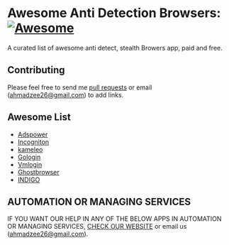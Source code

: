 # Awesome Anti Detection Browsers: [![Awesome](https://cdn.rawgit.com/sindresorhus/awesome/d7305f38d29fed78fa85652e3a63e154dd8e8829/media/badge.svg)](https://github.com/sindresorhus/awesome)
A curated list of awesome anti detect, stealth Browers app, paid and free.

## Contributing
Please feel free to send me [pull requests](https://github.com/Zeeshanahmad4/awesome_list_of_anti_detect_browsers_apps/pulls) or email (ahmadzee26@gmail.com) to add links.

## Awesome List
 - [Adspower](https://wwww.adspower.net/product)
 - [Incogniton](https://incogniton.com/)
 - [kameleo](https://kameleo.io/)
 - [Gologin](https://gologin.com/)
 - [Vmlogin](https://us.vmlogin.com/)
 - [Ghostbrowser](https://ghostbrowser.com/)
 - [INDIGO](https://indigobrowser.com/)


## AUTOMATION OR MANAGING SERVICES
IF YOU WANT OUR HELP IN ANY OF THE BELOW APPS IN AUTOMATION OR MANAGING SERVICES, [CHECK OUR WEBSITE](https://mlaautomation.com/) or email us (ahmadzee26@gmail.com).
